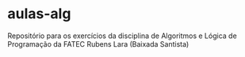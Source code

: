 # aulas-alg
Repositório para os exercícios da disciplina de Algoritmos e Lógica de Programação da FATEC Rubens Lara (Baixada Santista)
